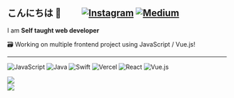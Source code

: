 ## こんにちは 👋 　&emsp;[![Instagram](https://img.shields.io/badge/Instagram-%23E4405F.svg?logo=Instagram&logoColor=white)](https://instagram.com/vialin1128) [![Medium](https://img.shields.io/badge/Medium-12100E?logo=medium&logoColor=white)](https://medium.com/@vialin1128) 

I am **Self taught web developer** 

🗃️ Working on multiple frontend project using JavaScript / Vue.js!
<hr/>

![JavaScript](https://img.shields.io/badge/javascript-%23323330.svg?style=flat-square&logo=javascript&logoColor=%23F7DF1E) ![Java](https://img.shields.io/badge/java-%23ED8B00.svg?style=flat-square&logo=java&logoColor=white) ![Swift](https://img.shields.io/badge/swift-F54A2A?style=flat-square&logo=swift&logoColor=white) ![Vercel](https://img.shields.io/badge/vercel-%23000000.svg?style=flat-square&logo=vercel&logoColor=white) ![React](https://img.shields.io/badge/react-%2320232a.svg?style=flat-square&logo=react&logoColor=%2361DAFB) ![Vue.js](https://img.shields.io/badge/vuejs-%2335495e.svg?style=flat-square&logo=vuedotjs&logoColor=%234FC08D)






![](https://github-readme-stats.vercel.app/api?username=vinchibana&theme=vue&hide_border=false&include_all_commits=true&count_private=false)<br/>
![](https://github-readme-stats.vercel.app/api/top-langs/?username=vinchibana&theme=vue&hide_border=false&include_all_commits=false&count_private=false&layout=compact)
